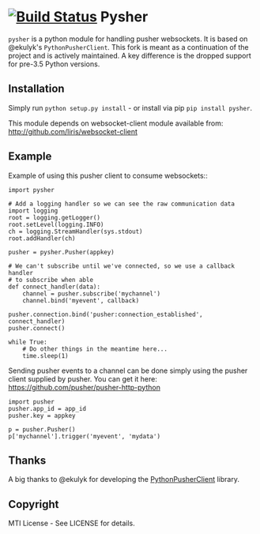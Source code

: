 [![Build Status](https://travis-ci.org/nlsdfnbch/Pysher.svg?branch=master)](https://travis-ci.org/nlsdfnbch/Pysher)
Pysher
=============

`pysher` is a python module for handling pusher websockets. It is based on @ekulyk's `PythonPusherClient`. This fork is meant as 
a continuation of the project and is actively maintained. A key difference is the dropped support for pre-3.5 Python versions.

Installation
------------

Simply run `python setup.py install` - or install via pip `pip install pysher`.

This module depends on websocket-client module available from: <http://github.com/liris/websocket-client>

Example
-------

Example of using this pusher client to consume websockets::

    import pysher

    # Add a logging handler so we can see the raw communication data
    import logging
    root = logging.getLogger()
    root.setLevel(logging.INFO)
    ch = logging.StreamHandler(sys.stdout)
    root.addHandler(ch)

    pusher = pysher.Pusher(appkey)

    # We can't subscribe until we've connected, so we use a callback handler
    # to subscribe when able
    def connect_handler(data):
        channel = pusher.subscribe('mychannel')
        channel.bind('myevent', callback)

    pusher.connection.bind('pusher:connection_established', connect_handler)
    pusher.connect()

    while True:
        # Do other things in the meantime here...
        time.sleep(1)

Sending pusher events to a channel can be done simply using the pusher client supplied by pusher.  You can get it here: <https://github.com/pusher/pusher-http-python>

    import pusher
    pusher.app_id = app_id
    pusher.key = appkey

    p = pusher.Pusher()
    p['mychannel'].trigger('myevent', 'mydata')

Thanks
------
A big thanks to @ekulyk for developing the [PythonPusherClient](https://github.com/ekulyk/PythonPusherClient) library.


Copyright
---------

MTI License - See LICENSE for details.

